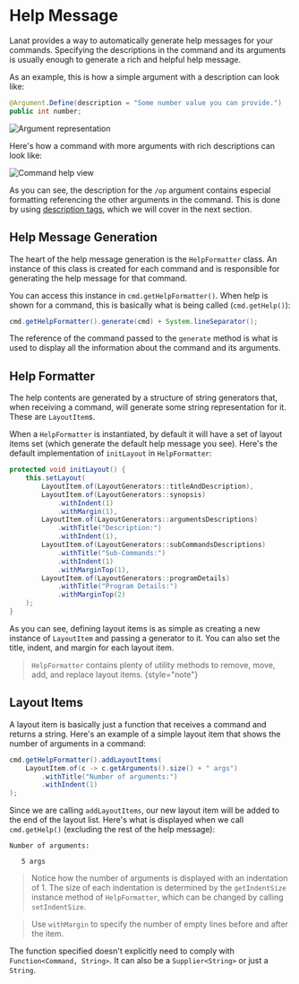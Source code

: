 # Help Message

Lanat provides a way to automatically generate help messages for your commands. Specifying the descriptions in the
command and its arguments is usually enough to generate a rich and helpful help message.

As an example, this is how a simple argument with a description can look like:

```Java
@Argument.Define(description = "Some number value you can provide.")
public int number;
```

![Argument representation](arg-help-1.png)

Here's how a command with more arguments with rich descriptions can look like:

![Command help view](help-description-1.png)

As you can see, the description for the ``/op`` argument contains especial formatting referencing the other arguments
in the command. This is done by using [description tags](Description-tags.md), which we will cover in the next section.


## Help Message Generation

The heart of the help message generation is the ``HelpFormatter`` class. An instance of this class is created for each
command and is responsible for generating the help message for that command.

You can access this instance in ``cmd.getHelpFormatter()``. When help is shown for a command, this is basically what is
being called (``cmd.getHelp()``):

```Java
cmd.getHelpFormatter().generate(cmd) + System.lineSeparator();
```

The reference of the command passed to the ``generate`` method is what is used to display all the information about the
command and its arguments.


## Help Formatter

The help contents are generated by a structure of string generators that, when receiving a command, will generate some
string representation for it. These are ``LayoutItem``s.

When a ``HelpFormatter`` is instantiated, by default it will have a set of layout items set (which generate the
default help message you see). Here's the default implementation of ``initLayout`` in ``HelpFormatter``:

```Java
protected void initLayout() {
	this.setLayout(
		LayoutItem.of(LayoutGenerators::titleAndDescription),
		LayoutItem.of(LayoutGenerators::synopsis)
			.withIndent(1)
			.withMargin(1),
		LayoutItem.of(LayoutGenerators::argumentsDescriptions)
			.withTitle("Description:")
			.withIndent(1),
		LayoutItem.of(LayoutGenerators::subCommandsDescriptions)
			.withTitle("Sub-Commands:")
			.withIndent(1)
			.withMarginTop(1),
		LayoutItem.of(LayoutGenerators::programDetails)
			.withTitle("Program Details:")
			.withMarginTop(2)
	);
}
```

As you can see, defining layout items is as simple as creating a new instance of ``LayoutItem`` and passing a generator
to it. You can also set the title, indent, and margin for each layout item.

> ``HelpFormatter`` contains plenty of utility methods to remove, move, add, and replace layout items.
> {style="note"}

## Layout Items

A layout item is basically just a function that receives a command and returns a string. Here's an example of a simple
layout item that shows the number of arguments in a command:

```Java
cmd.getHelpFormatter().addLayoutItems(
	LayoutItem.of(c -> c.getArguments().size() + " args")
		.withTitle("Number of arguments:")
		.withIndent(1)
);
```

Since we are calling ``addLayoutItems``, our new layout item will be added to the end of the layout list. Here's what is
displayed when we call ``cmd.getHelp()`` (excluding the rest of the help message):

```
Number of arguments:

   5 args
```

> Notice how the number of arguments is displayed with an indentation of 1. The size of each indentation is determined by the
> ``getIndentSize`` instance method of ``HelpFormatter``, which can be changed by calling ``setIndentSize``.

> Use ``withMargin`` to specify the number of empty lines before and after the item.

The function specified doesn't explicitly need to comply with ``Function<Command, String>``.
It can also be a ``Supplier<String>`` or just a `String`.
